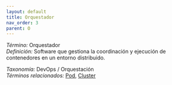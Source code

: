 ```yaml
---
layout: default
title: Orquestador
nav_order: 3
parent: O
---
```


*Término:* Orquestador  
*Definición:* Software que gestiona la coordinación y ejecución de contenedores en un entorno distribuido.

*Taxonomía:* DevOps / Orquestación  
*Términos relacionados:* [Pod](https://maleniski.github.io/diccionario-angl-tec-mx/docs/alfabeticamente/P/pod/), [Cluster](https://maleniski.github.io/diccionario-angl-tec-mx/docs/alfabeticamente/C/cluster/)
